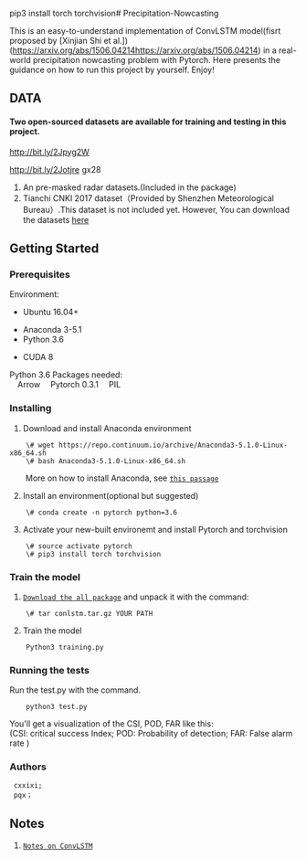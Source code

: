 
pip3 install torch torchvision# Precipitation-Nowcasting

This is an easy-to-understand implementation of ConvLSTM model(fisrt proposed by [Xinjian Shi et al.])(https://arxiv.org/abs/1506.04214https://arxiv.org/abs/1506.04214) in a real-world precipitation nowcasting problem with Pytorch. Here presents the guidance on how to run this project by yourself. Enjoy!

## DATA
#### Two open-sourced datasets are available for training and testing in this project.

http://bit.ly/2Jpyg2W

http://bit.ly/2Jotjre gx28

1. An pre-masked radar datasets.(Included in the package)   
2. Tianchi CNKI 2017 dataset（Provided by Shenzhen Meteorological Bureau）.This dataset is not included yet. However, You can download the datasets [here](https://tianchi.aliyun.com/competition/information.htm?spm=5176.100067.5678.2.6d453864enogCW&raceId=231596)

## Getting Started
### Prerequisites  
Environment:   
* Ubuntu 16.04+   
- Anaconda 3-5.1  
- Python 3.6  
* CUDA 8
     
Python 3.6 Packages needed:  
&ensp;&ensp;Arrow
&ensp;&ensp;Pytorch 0.3.1 
&ensp;&ensp;PIL

### Installing

1. Download and install Anaconda environment 
```
    \# wget https://repo.continuum.io/archive/Anaconda3-5.1.0-Linux-x86_64.sh
    \# bash Anaconda3-5.1.0-Linux-x86_64.sh
```
&ensp;&ensp;&ensp;&ensp;More on how to install Anaconda, see [`this passage`](https://www.jianshu.com/p/03d757283339)

2. Install an environment(optional but suggested)
```
    \# conda create -n pytorch python=3.6 
```
3. Activate your new-built environemt and install Pytorch and torchvision
```
    \# source activate pytorch 
    \# pip3 install torch torchvision
```
### Train the model 

1. [`Download the all package`]() and unpack it with the command:  

``` 
    \# tar conlstm.tar.gz YOUR PATH
```
2. Train the model 
```
    Python3 training.py
```

### Running the tests  
Run the test.py with the command. 

```
    python3 test.py  
```

You'll get a visualization of the CSI, POD, FAR like this:  
(CSI: critical success Index; POD: Probability of detection; FAR: False alarm rate )


### Authors  
     cxxixi;
     pqx；

## Notes
1. [`Notes on ConvLSTM`](https://github.com/cxxixi/Precipitation-Nowcasting/issues/1)
